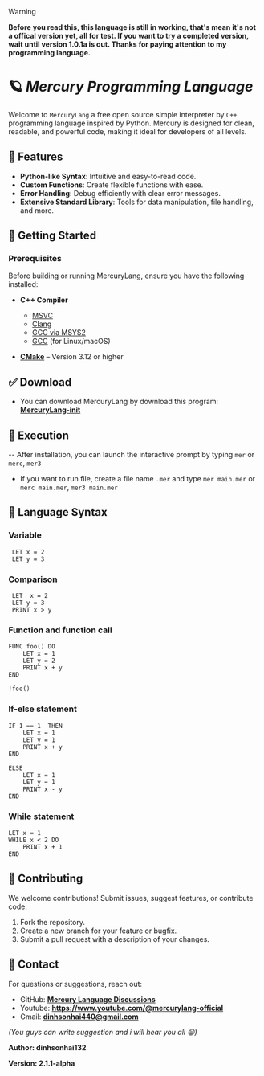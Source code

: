 > [!WARNING]
> **Before you read this, this language is still in working, that's mean it's not a offical version yet, all for test. If you want to try a completed version, wait until version 1.0.1a is out. Thanks for paying attention to my programming language.**

# 🪐 *Mercury Programming Language*

Welcome to ```MercuryLang``` a free open source simple interpreter by ```C++``` programming language inspired by Python. Mercury is designed for clean, readable, and powerful code, making it ideal for developers of all levels.

## 🌟 Features

- **Python-like Syntax**: Intuitive and easy-to-read code.
- **Custom Functions**: Create flexible functions with ease.
- **Error Handling**: Debug efficiently with clear error messages.
- **Extensive Standard Library**: Tools for data manipulation, file handling, and more.

## 📒 Getting Started

### Prerequisites

Before building or running MercuryLang, ensure you have the following installed:

- **C++ Compiler**
  - [MSVC](https://visualstudio.microsoft.com/)
  - [Clang](https://clang.llvm.org/)
  - [GCC via MSYS2](https://www.msys2.org/)
  - [GCC](https://gcc.gnu.org/) (for Linux/macOS)

- **[CMake](https://cmake.org/)** – Version 3.12 or higher

## ✅ Download
 - You can download MercuryLang by download this program: **[MercuryLang-init](https://github.com/dinhsonhai132/MercuryLang-download/raw/refs/heads/main/MercuryLang-init.exe)**

## 🚀 Execution

-- After installation, you can launch the interactive prompt by typing ```mer``` or ```merc```, ```mer3```
- If you want to run file, create a file name ```.mer``` and type ```mer main.mer``` or ```merc main.mer```, ```mer3 main.mer```

## 🔧 Language Syntax
### Variable
```mercury
 LET x = 2
 LET y = 3
```

### Comparison
```mercury
 LET  x = 2
 LET y = 3
 PRINT x > y
```
### Function and function call
```mercury
FUNC foo() DO
    LET x = 1
    LET y = 2
    PRINT x + y
END

!foo()
```

### If-else statement
```mercury
IF 1 == 1  THEN
    LET x = 1
    LET y = 1
    PRINT x + y
END

ELSE
    LET x = 1
    LET y = 1
    PRINT x - y
END
```

### While statement
```mercury
LET x = 1
WHILE x < 2 DO
    PRINT x + 1
END
```

## 🤝 Contributing

We welcome contributions! Submit issues, suggest features, or contribute code:

1. Fork the repository.
2. Create a new branch for your feature or bugfix.
3. Submit a pull request with a description of your changes.

## 🔎 Contact

For questions or suggestions, reach out:

- GitHub: **[Mercury Language Discussions](https://github.com/dinhsonhai132/Mercury-Langluage/discussions/1)**
- Youtube: **https://www.youtube.com/@mercurylang-official**
- Gmail: **dinhsonhai440@gmail.com**

*(You guys can write suggestion and i will hear you all 😁)*

**Author: dinhsonhai132**

**Version: 2.1.1-alpha**
